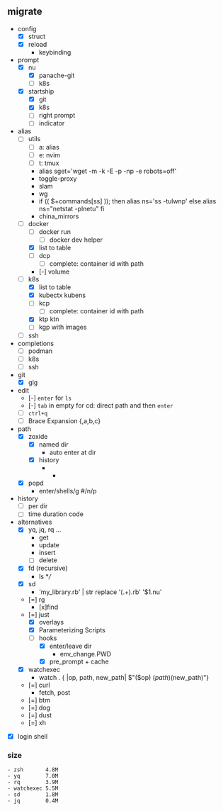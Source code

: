 ## migrate

- config
    - [x] struct
    - [x] reload
        - keybinding
- prompt
    - [x] nu
        - [x] panache-git
        - [ ] k8s
    - [x] startship
        - [x] git
        - [x] k8s
        - [ ] right prompt
        - [ ] indicator
- alias 
    - [ ] utils
        - [ ] a: alias
        - [ ] e: nvim
        - [ ] t: tmux
        - alias sget='wget -m -k -E -p -np -e robots=off'
        - toggle-proxy
        - slam
        - wg
        - if (( $+commands[ss] )); then
              alias ns='ss -tulwnp'
          else
              alias ns="netstat -plnetu"
          fi
        - china_mirrors
    - [ ] docker
        - [ ] docker run
            - [ ] docker dev helper
        - [x] list to table
        - [ ] dcp
            - [ ] complete: container id with path
        - [-] volume
    - [ ] k8s
        - [x] list to table
        - [x] kubectx kubens
        - [ ] kcp
            - [ ] complete: container id with path
        - [x] ktp ktn
        - [ ] kgp with images
    - [ ] ssh
- completions
    - [ ] podman
    - [ ] k8s
    - [ ] ssh
- git
    - [x] glg
- edit
    - [-] `enter` for `ls`
    - [-] `tab` in empty for cd: direct path and then `enter`
    - [ ] `ctrl+q`
    - [ ] Brace Expansion {,a,b,c}
- path
    - [x] zoxide
        - [x] named dir
            - auto enter at dir
        - [x] history
            - -
    - [x] popd
        - enter/shells/g #/n/p
- history
    - [ ] per dir
    - [ ] time duration code
- alternatives
    - [x] yq, jq, rq ...
        - get
        - update
        - insert
        - [ ] delete
    - [x] fd (recursive)
        - ls **/*
    - [x] sd
        - 'my_library.rb' | str replace '(.+).rb' '$1.nu'
    - [=] rg
        - [x]find
    - [=] just
        - [x] overlays
        - [x] Parameterizing Scripts
        - [ ] hooks
            - [x] enter/leave dir
                - env_change.PWD
            - [x] pre_prompt + cache
    - [x] watchexec
        - watch . { |op, path, new_path| $"($op) ($path) ($new_path)"}
    - [=] curl
        - fetch, post
    - [=] btm
    - [=] dog
    - [=] dust
    - [=] xh
- [x] login shell

### size
    - zsh       4.8M
    - yq        7.0M
    - rq        3.9M
    - watchexec 5.5M
    - sd        1.8M
    - jq        0.4M
